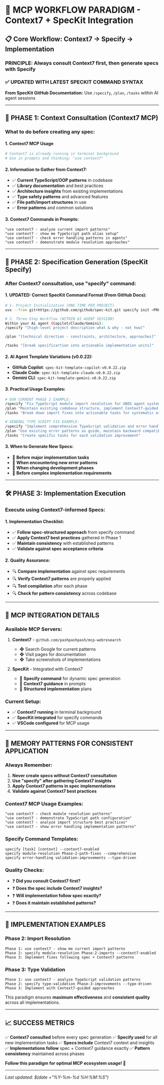 # 🚀 MCP WORKFLOW PARADIGM - Context7 + SpecKit Integration

## 📋 **Core Workflow: Context7 → Specify → Implementation**

### **PRINCIPLE: Always consult Context7 first, then generate specs with Specify**

### **✅ UPDATED WITH LATEST SPECKIT COMMAND SYNTAX**

**From SpecKit GitHub Documentation:** Use `/specify`, `/plan`, `/tasks` within AI agent sessions

---

## 🔧 **PHASE 1: Context Consultation (Context7 MCP)**

### **What to do before creating any spec:**

#### 1. **Context7 MCP Usage**
```bash
# Context7 is already running in terminal background
# Use in prompts and thinking: "use context7"
```

#### 2. **Information to Gather from Context7:**
- ✅ **Current TypeScript/OOP patterns** in codebase
- ✅ **Library documentation** and best practices
- ✅ **Architecture insights** from existing implementations
- ✅ **Type safety patterns** and advanced features
- ✅ **File path/import structures** in use
- ✅ **Error patterns** and common solutions

#### 3. **Context7 Commands in Prompts:**
```
"use context7 - analyze current import patterns"
"use context7 - show me TypeScript path alias setup"
"use context7 - check error handling patterns in agents"
"use context7 - demonstrate module resolution approaches"
```

---

## 🚀 **PHASE 2: Specification Generation (SpecKit Specify)**

### **After Context7 consultation, use "specify" command:**

#### 1. **UPDATED: Correct SpecKit Command Format (From GitHub Docs):**
```bash
# 1. Project Initialization (ONE TIME PER PROJECT)
uvx --from git+https://github.com/github/spec-kit.git specify init <PROJECT_NAME>

# 2. Three-Step Workflow (WITHIN AI AGENT SESSION)
Within your Ai agent (Copilot/Claude/Gemini):
/specify "[high-level project description what & why - not how]"

/plan "[technical direction - constraints, architecture, approaches]"

/tasks "[break specificartion into actionable implementation units]"
```

#### 2. **AI Agent Template Variations (v0.0.22):**
- **GitHub Copilot**: `spec-kit-template-copilot-v0.0.22.zip`
- **Claude Code**: `spec-kit-template-claude-v0.0.22.zip`
- **Gemini CLI**: `spec-kit-template-gemini-v0.0.22.zip`

#### 3. **Practical Usage Examples:**
```bash
# OUR CURRENT PHASE 2 EXAMPLE:
/specify "Fix TypeScript module import resolution for UBOS agent system including masterControl dependencies and path alias configuration"
/plan "Maintain existing codebase structure, implement Context7-guided patterns, resolve current TypeScript compilation errors"
/tasks "Break down import fixes into actionable tasks for systematic execution"

# GENERAL TYPE SCRIPT FIX EXAMPLE:
/specify "Implement comprehensive TypeScript validation and error handling for agent system"
/plan "Use existing error patterns as guide, maintain backward compatibility, focus on type safety"
/tasks "Create specific tasks for each validation improvement"
```

#### 3. **When to Generate New Specs:**
- 🔄 **Before major implementation tasks**
- 🔄 **When encountering new error patterns**
- 🔄 **When changing development phases**
- 🔄 **Before complex implementation requirements**

---

## 🛠️ **PHASE 3: Implementation Execution**

### **Execute using Context7-informed Specs:**

#### 1. **Implementation Checklist:**
- ✅ **Follow spec-structured approach** from specify command
- ✅ **Apply Context7 best practices** gathered in Phase 1
- ✅ **Maintain consistency** with established patterns
- ✅ **Validate against spec acceptance criteria**

#### 2. **Quality Assurance:**
- 🔍 **Compare implementation** against spec requirements
- 🔍 **Verify Context7 patterns** are properly applied
- 🔍 **Test compilation** after each phase
- 🔍 **Check for pattern consistency** across codebase

---

## 📱 **MCP INTEGRATION DETAILS**

### **Available MCP Servers:**
1. **Context7** - `github.com/pashpashpash/mcp-webresearch`
   - ❖ Search Google for current patterns
   - ❖ Visit pages for documentation
   - ❖ Take screenshots of implementations

2. **SpecKit** - Integrated with Context7
   - 🎯 **Specify command** for dynamic spec generation
   - 🎯 **Context7 guidance** in prompts
   - 🎯 **Structured implementation** plans

### **Current Setup:**
- ✅ **Context7 running** in terminal background
- ✅ **SpecKit integrated** for specify commands
- ✅ **VSCode configured** for MCP usage

---

## 🧠 **MEMORY PATTERNS FOR CONSISTENT APPLICATION**

### **Always Remember:**
1. **Never create specs without Context7 consultation**
2. **Use "specify" after gathering Context7 insights**
3. **Apply Context7 patterns in spec implementations**
4. **Validate against Context7 best practices**

### **Context7 MCP Usage Examples:**
```
"use context7 - check module resolution patterns"
"use context7 - demonstrate TypeScript path configuration"
"use context7 - analyze import structure best practices"
"use context7 - show error handling implementation patterns"
```

### **Specify Command Templates:**
```
specify [task] [context] --context7-enabled
specify module-resolution Phase-2-path-fixes --comprehensive
specify error-handling validation-improvements --type-driven
```

### **Quality Checks:**
- ❓ **Did you consult Context7 first?**
- ❓ **Does the spec include Context7 insights?**
- ❓ **Will implementation follow spec exactly?**
- ❓ **Does it maintain established patterns?**

---

## 🎯 **IMPLEMENTATION EXAMPLES**

### **Phase 2: Import Resolution**
```
Phase 1: use context7 - show me current import patterns
Phase 2: specify module-resolution Phase-2-imports --context7-enabled
Phase 3: Implement fixes following spec + Context7 patterns
```

### **Phase 3: Type Validation**
```
Phase 1: use context7 - analyze TypeScript validation patterns
Phase 2: specify type-validation Phase-3-improvements --type-driven
Phase 3: Implement with Context7-guided approaches
```

This paradigm ensures **maximum effectiveness** and **consistent quality** across all implementations.

---

## 📈 **SUCCESS METRICS**

✅ **Context7 consulted** before every spec generation
✅ **Specify used** for all new implementation tasks
✅ **Specs include** Context7 context and insights
✅ **Implementations follow** spec + Context7 guidance exactly
✅ **Pattern consistency** maintained across phases

**Follow this paradigm for optimal MCP ecosystem usage! 🚀**

---
*Last updated: $(date +"%Y-%m-%d %H:%M:%S")*
